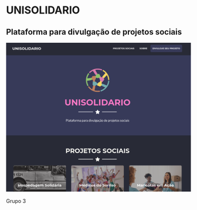 # UNISOLIDARIO

## Plataforma para divulgação de projetos sociais

![UNISOLIDARIO](.github/photo-readme.png "UNISOLIDARIO")

Grupo 3
